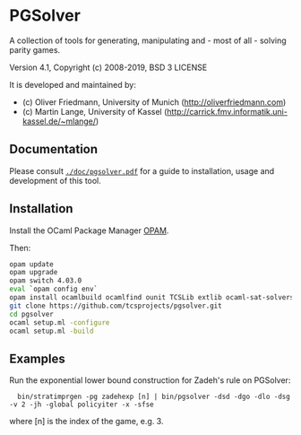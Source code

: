 PGSolver
========

A collection of tools for generating, manipulating and - most of all - solving parity games.

Version 4.1, Copyright (c) 2008-2019, BSD 3 LICENSE

It is developed and maintained by:
- (c) Oliver Friedmann, University of Munich (http://oliverfriedmann.com)
- (c) Martin Lange, University of Kassel (http://carrick.fmv.informatik.uni-kassel.de/~mlange/)


## Documentation

Please consult [```./doc/pgsolver.pdf```](https://github.com/tcsprojects/pgsolver/blob/master/doc/pgsolver.pdf) for a guide to installation, usage and development of this tool.


## Installation

Install the OCaml Package Manager [OPAM](https://opam.ocaml.org).

Then:
```bash	
opam update
opam upgrade
opam switch 4.03.0
eval `opam config env`
opam install ocamlbuild ocamlfind ounit TCSLib extlib ocaml-sat-solvers minisat
git clone https://github.com/tcsprojects/pgsolver.git
cd pgsolver
ocaml setup.ml -configure
ocaml setup.ml -build
```


## Examples

Run the exponential lower bound construction for Zadeh's rule on PGSolver:
```
  bin/stratimprgen -pg zadehexp [n] | bin/pgsolver -dsd -dgo -dlo -dsg -v 2 -jh -global policyiter -x -sfse
```
where [n] is the index of the game, e.g. 3.
